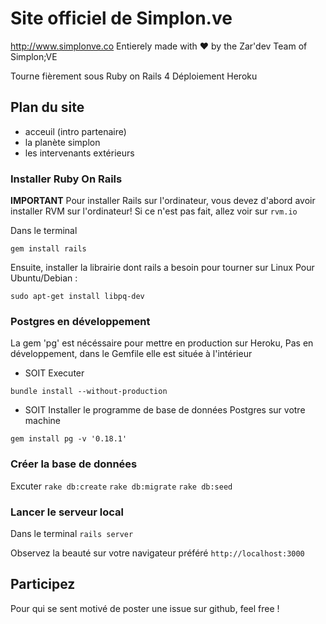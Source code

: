 # Site officiel de Simplon.ve

http://www.simplonve.co
Entierely made with ♥ by the Zar'dev Team of Simplon;VE

Tourne fièrement sous Ruby on Rails 4
Déploiement Heroku

## Plan du site

  - acceuil (intro partenaire)
  - la planète simplon
  - les intervenants extérieurs

### Installer Ruby On Rails

**IMPORTANT** Pour installer Rails sur l'ordinateur, vous devez d'abord avoir installer RVM sur l'ordinateur! Si ce n'est pas fait, allez voir sur `rvm.io`

Dans le terminal

`gem install rails`

Ensuite, installer la librairie dont rails a besoin pour tourner sur Linux
Pour Ubuntu/Debian :

`sudo apt-get install libpq-dev`

### Postgres en développement

La gem 'pg' est nécéssaire pour mettre en production sur Heroku, 
Pas en développement, dans le Gemfile elle est située à l'intérieur

 - SOIT 
Executer 

`bundle install --without-production`

 - SOIT
Installer le programme de base de données Postgres sur votre machine 

`gem install pg -v '0.18.1'`

### Créer la base de données

Excuter
`rake db:create`
`rake db:migrate`
`rake db:seed`

### Lancer le serveur local
Dans le terminal
`rails server`

Observez la beauté sur votre navigateur préféré `http://localhost:3000`

## Participez

Pour qui se sent motivé de poster une issue sur github, feel free !
